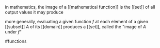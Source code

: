 in mathematics, the image of a [[mathematical function]] is the [[set]] of all output values it may produce

more generally, evaluating a given function $f$ at each element of a given [[subset]] $A$ of its [[domain]] produces a [[set]], called the "image of $A$ under $f$"

#functions 